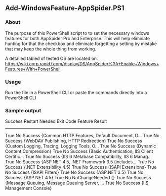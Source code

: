 ## Add-WindowsFeature-AppSpider.PS1

### About
The purpose of this PowerShell script to to set the necessary windows features for both AppSpider Pro and Enterprise. This will help eliminate hunting for that the checkbox and eliminate forgetting a setting by mistake that may keep the whole thing from working.

A detailed tabled of tested OS are located on. https://wiki.corp.rapid7.com/display/DS/AppSpider%3A+Enable+Windows+Features+With+PowerShell


### Usage

Run the file in a PowerShell CLI or paste the commands directly into a PowerShell CLI

### Sample output

Success Restart Needed Exit Code      Feature Result
------- -------------- ---------      --------------
True    No             Success        {Common HTTP Features, Default Document, D...
True    No             Success        {WebDAV Publishing, HTTP Redirection}
True    No             Success        {Custom Logging, Tracing, Logging Tools, O...
True    No             Success        {Dynamic Content Compression}
True    No             Success        {Basic Authentication, IIS Client Certific...
True    No             Success        {IIS 6 Metabase Compatibility, IIS 6 Manag...
True    No             Success        {ASP.NET 4.5, .NET Framework 3.5 (includes...
True    No             Success        {.NET Extensibility 4.5}
True    No             Success        {ISAPI Extensions}
True    No             Success        {ISAPI Filters}
True    No             Success        {ASP.NET 3.5}
True    No             Success        {ASP.NET 4.5}
True    No             NoChangeNeeded {}
True    No             Success        {Message Queuing, Message Queuing Server, ...
True    No             Success        {IIS Management Console}
